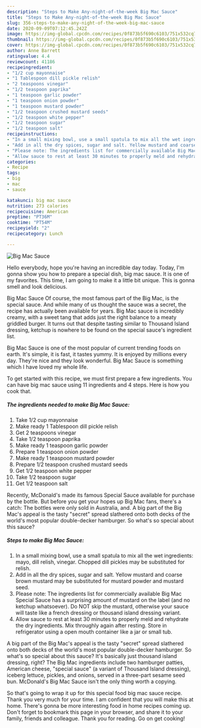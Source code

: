 ```yaml
---
description: "Steps to Make Any-night-of-the-week Big Mac Sauce"
title: "Steps to Make Any-night-of-the-week Big Mac Sauce"
slug: 356-steps-to-make-any-night-of-the-week-big-mac-sauce
date: 2020-09-09T07:12:45.242Z
image: https://img-global.cpcdn.com/recipes/0f873b5f690c6103/751x532cq70/big-mac-sauce-recipe-main-photo.jpg
thumbnail: https://img-global.cpcdn.com/recipes/0f873b5f690c6103/751x532cq70/big-mac-sauce-recipe-main-photo.jpg
cover: https://img-global.cpcdn.com/recipes/0f873b5f690c6103/751x532cq70/big-mac-sauce-recipe-main-photo.jpg
author: Anne Barrett
ratingvalue: 4.4
reviewcount: 41186
recipeingredient:
- "1/2 cup mayonnaise"
- "1 Tablespoon dill pickle relish"
- "2 teaspoons vinegar"
- "1/2 teaspoon paprika"
- "1 teaspoon garlic powder"
- "1 teaspoon onion powder"
- "1 teaspoon mustard powder"
- "1/2 teaspoon crushed mustard seeds"
- "1/2 teaspoon white pepper"
- "1/2 teaspoon sugar"
- "1/2 teaspoon salt"
recipeinstructions:
- "In a small mixing bowl, use a small spatula to mix all the wet ingredients: mayo, dill relish, vinegar. Chopped dill pickles may be substituted for relish."
- "Add in all the dry spices, sugar and salt. Yellow mustard and coarse brown mustard may be substituted for mustard powder and mustard seed."
- "Please note: The ingredients list for commercially available Big Mac Special Sauce has a surprising amount of mustard on the label (and no ketchup whatsoever). Do NOT skip the mustard, otherwise your sauce will taste like a french dressing or thousand island dressing variant."
- "Allow sauce to rest at least 30 minutes to properly meld and rehydrate the dry ingredients. Mix throughly again after resting. Store in refrigerator using a open mouth container like a jar or small tub."
categories:
- Recipe
tags:
- big
- mac
- sauce

katakunci: big mac sauce 
nutrition: 273 calories
recipecuisine: American
preptime: "PT36M"
cooktime: "PT54M"
recipeyield: "2"
recipecategory: Lunch

---
```



![Big Mac Sauce](https://img-global.cpcdn.com/recipes/0f873b5f690c6103/751x532cq70/big-mac-sauce-recipe-main-photo.jpg)

Hello everybody, hope you're having an incredible day today. Today, I'm gonna show you how to prepare a special dish, big mac sauce. It is one of my favorites. This time, I am going to make it a little bit unique. This is gonna smell and look delicious.

Big Mac Sauce Of course, the most famous part of the Big Mac, is the special sauce. And while many of us thought the sauce was a secret, the recipe has actually been available for years. Big Mac sauce is incredibly creamy, with a sweet tang that adds just the right balance to a meaty griddled burger. It turns out that despite tasting similar to Thousand Island dressing, ketchup is nowhere to be found on the special sauce&#39;s ingredient list.

Big Mac Sauce is one of the most popular of current trending foods on earth. It's simple, it is fast, it tastes yummy. It is enjoyed by millions every day. They're nice and they look wonderful. Big Mac Sauce is something which I have loved my whole life.


To get started with this recipe, we must first prepare a few ingredients. You can have big mac sauce using 11 ingredients and 4 steps. Here is how you cook that.

<!--inarticleads1-->

##### The ingredients needed to make Big Mac Sauce:

1. Take 1/2 cup mayonnaise
1. Make ready 1 Tablespoon dill pickle relish
1. Get 2 teaspoons vinegar
1. Take 1/2 teaspoon paprika
1. Make ready 1 teaspoon garlic powder
1. Prepare 1 teaspoon onion powder
1. Make ready 1 teaspoon mustard powder
1. Prepare 1/2 teaspoon crushed mustard seeds
1. Get 1/2 teaspoon white pepper
1. Take 1/2 teaspoon sugar
1. Get 1/2 teaspoon salt


Recently, McDonald&#39;s made its famous Special Sauce available for purchase by the bottle. But before you get your hopes up Big Mac fans, there&#39;s a catch: The bottles were only sold in Australia, and. A big part of the Big Mac&#39;s appeal is the tasty &#34;secret&#34; spread slathered onto both decks of the world&#39;s most popular double-decker hamburger. So what&#39;s so special about this sauce? 

<!--inarticleads2-->

##### Steps to make Big Mac Sauce:

1. In a small mixing bowl, use a small spatula to mix all the wet ingredients: mayo, dill relish, vinegar. Chopped dill pickles may be substituted for relish.
1. Add in all the dry spices, sugar and salt. Yellow mustard and coarse brown mustard may be substituted for mustard powder and mustard seed.
1. Please note: The ingredients list for commercially available Big Mac Special Sauce has a surprising amount of mustard on the label (and no ketchup whatsoever). Do NOT skip the mustard, otherwise your sauce will taste like a french dressing or thousand island dressing variant.
1. Allow sauce to rest at least 30 minutes to properly meld and rehydrate the dry ingredients. Mix throughly again after resting. Store in refrigerator using a open mouth container like a jar or small tub.


A big part of the Big Mac&#39;s appeal is the tasty &#34;secret&#34; spread slathered onto both decks of the world&#39;s most popular double-decker hamburger. So what&#39;s so special about this sauce? It&#39;s basically just thousand island dressing, right? The Big Mac ingredients include two hamburger patties, American cheese, &#34;special sauce&#34; (a variant of Thousand Island dressing), iceberg lettuce, pickles, and onions, served in a three-part sesame seed bun. McDonald&#39;s Big Mac Sauce isn&#39;t the only thing worth a copying. 

So that's going to wrap it up for this special food big mac sauce recipe. Thank you very much for your time. I am confident that you will make this at home. There's gonna be more interesting food in home recipes coming up. Don't forget to bookmark this page in your browser, and share it to your family, friends and colleague. Thank you for reading. Go on get cooking!
